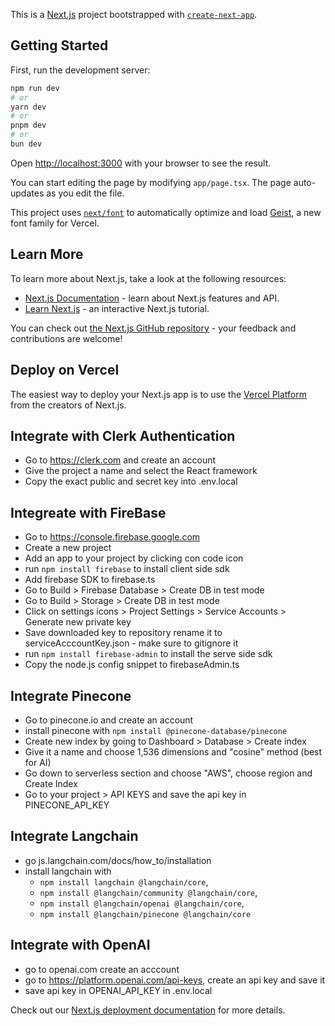 This is a [Next.js](https://nextjs.org) project bootstrapped with [`create-next-app`](https://nextjs.org/docs/app/api-reference/cli/create-next-app).

## Getting Started

First, run the development server:

```bash
npm run dev
# or
yarn dev
# or
pnpm dev
# or
bun dev
```

Open [http://localhost:3000](http://localhost:3000) with your browser to see the result.

You can start editing the page by modifying `app/page.tsx`. The page auto-updates as you edit the file.

This project uses [`next/font`](https://nextjs.org/docs/app/building-your-application/optimizing/fonts) to automatically optimize and load [Geist](https://vercel.com/font), a new font family for Vercel.

## Learn More

To learn more about Next.js, take a look at the following resources:

- [Next.js Documentation](https://nextjs.org/docs) - learn about Next.js features and API.
- [Learn Next.js](https://nextjs.org/learn) - an interactive Next.js tutorial.

You can check out [the Next.js GitHub repository](https://github.com/vercel/next.js) - your feedback and contributions are welcome!

## Deploy on Vercel

The easiest way to deploy your Next.js app is to use the [Vercel Platform](https://vercel.com/new?utm_medium=default-template&filter=next.js&utm_source=create-next-app&utm_campaign=create-next-app-readme) from the creators of Next.js.

## Integrate with Clerk Authentication
- Go to https://clerk.com and create an account
- Give the project a name and select the React framework
- Copy the exact public and secret key into .env.local

## Integreate with FireBase
- Go to https://console.firebase.google.com
- Create a new project
- Add an app to your project by clicking con code icon
- run `npm install firebase` to install client side sdk
- Add firebase SDK to firebase.ts
- Go to Build > Firebase Database > Create DB in test mode
- Go to Build > Storage > Create DB in test mode
- Click on settings icons > Project Settings > Service Accounts > Generate new private key
- Save downloaded key to repository rename it to serviceAcccountKey.json - make sure to gitignore it
- run `npm install firebase-admin` to install the serve side sdk
- Copy the node.js config snippet to firebaseAdmin.ts

## Integrate Pinecone
- Go to pinecone.io and create an account
- install pinecone with `npm install @pinecone-database/pinecone`
- Create new index by going to Dashboard > Database > Create index
- Give it a name and choose 1,536 dimensions and "cosine" method (best for AI)
- Go down to serverless section and choose "AWS", choose region and Create Index
- Go to your project > API KEYS and save the api key in PINECONE_API_KEY

## Integrate Langchain
- go js.langchain.com/docs/how_to/installation
- install langchain with 
    - `npm install langchain @langchain/core`, 
    - `npm install @langchain/community @langchain/core`, 
    - `npm install @langchain/openai @langchain/core`, 
    - `npm install @langchain/pinecone @langchain/core`

## Integrate with OpenAI
- go to openai.com create an acccount
- go to https://platform.openai.com/api-keys, create an api key and save it
- save api key in OPENAI_API_KEY in .env.local


Check out our [Next.js deployment documentation](https://nextjs.org/docs/app/building-your-application/deploying) for more details.
